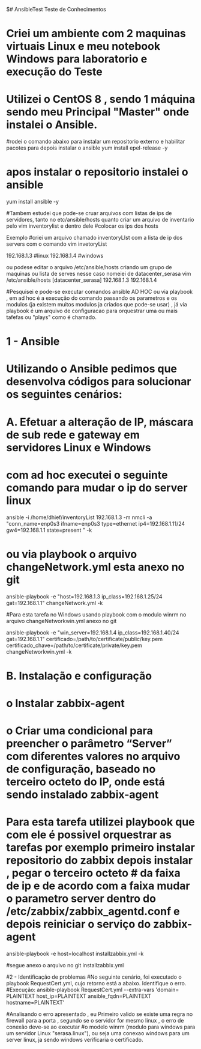 $# AnsibleTest
Teste de Conhecimentos

# Criei um ambiente com 2 maquinas virtuais Linux e meu notebook Windows para laboratorio e execução do Teste
# Utilizei o CentOS 8 , sendo 1 máquina sendo meu Principal "Master" onde instalei o Ansible. 

#rodei o comando abaixo para instalar um repositorio externo e habilitar pacotes para depois instalar o ansible
yum install epel-release -y

# apos instalar o repositorio instalei o ansible

yum install ansible -y

#Tambem estudei que pode-se cruar arquivos com listas de ips de servidores, tanto no etc/ansible/hosts quanto criar um arquivo de inventario pelo vim inventorylist e dentro dele 
#colocar os ips dos hosts

Exemplo
#criei um arquivo chamado inventoryLIst com a lista de ip dos servers com o comando
vim invetoryList

192.168.1.3 #linux
192.168.1.4 #windows

ou podese editar o arquivo /etc/ansible/hosts criando um grupo de maquinas ou lista de serves nesse caso nomeiei de datacenter_serasa
vim /etc/ansible/hosts
[datacenter_serasa]
192.168.1.3
192.168.1.4

#Pesquisei e pode-se executar comandos ansible AD HOC ou via playbook , em ad hoc é a execução do comando passando os parametros e os modulos (ja existem muitos modulos ja criados que pode-se usar) , já via playbook é um arquivo de configuracao para orquestrar uma ou mais  tafefas ou "plays" como é chamado.

# 1 - Ansible
# Utilizando o Ansible pedimos que desenvolva códigos para solucionar os seguintes cenários:
# A.	Efetuar a alteração de IP, máscara de sub rede e gateway em servidores Linux e Windows

# com ad hoc executei o seguinte comando para mudar o ip do server linux

ansible -i /home/dhief/inventoryList 192.168.1.3 -m nmcli -a "conn_name=enp0s3  ifname=enp0s3 type=ethernet ip4=192.168.1.11/24 gw4=192.168.1.1 state=present "  -k

# ou via playbook o arquivo changeNetwork.yml esta anexo no git

ansible-playbook -e "host=192.168.1.3 ip_class=192.168.1.25/24 gat=192.168.1.1" changeNetwork.yml -k

#Para esta tarefa no Windows usando playbook com o modulo winrm no arquivo  changeNetworkwin.yml anexo no git

ansible-playbook -e "win_server=192.168.1.4 ip_class=192.168.1.40/24 gat=192.168.1.1" certificado=/path/to/certificate/public/key.pem certificado_chave=/path/to/certificate/private/key.pem changeNetworkwin.yml -k

# B.	Instalação e configuração
# o	Instalar zabbix-agent 
# o	Criar uma condicional para preencher o parâmetro “Server” com diferentes valores no arquivo de configuração, baseado no terceiro octeto do IP, onde está sendo instalado zabbix-agent 

# Para esta tarefa utilizei playbook que com ele é possivel orquestrar as tarefas por exemplo primeiro instalar repositorio do zabbix depois instalar , pegar o terceiro octeto  # da faixa de ip e de acordo com a faixa mudar o parametro server dentro do /etc/zabbix/zabbix_agentd.conf e depois reiniciar o serviço do zabbix-agent


ansible-playbook -e host=localhost installzabbix.yml -k

#segue anexo o arquivo no git installzabbix.yml


#2 - Identificação de problemas
#No seguinte cenário, foi executado o playbook RequestCert.yml, cujo retorno está a abaixo. Identifique o erro.
#Execução:
ansible-playbook RequestCert.yml --extra-vars 'domain= PLAINTEXT host_ip=PLAINTEXT ansible_fqdn=PLAINTEXT hostname=PLAINTEXT’ 

#Analisando o erro apresentado , eu Primeiro valido se existe uma regra no firewall para a porta , segundo se o servidor for mesmo linux , o erro de conexão deve-se ao executar #o modelo winrm (modulo para windows para um servidor Linux "serasa.linux"), ou seja uma conexao windows para um server linux, ja sendo windows verificaria o certificado. 









